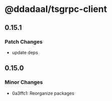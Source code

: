 # @ddadaal/tsgrpc-client

## 0.15.1

### Patch Changes

- update deps

## 0.15.0

### Minor Changes

- 0a3ffc1: Reorganize packages
